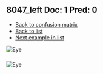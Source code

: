 ## 8047_left Doc: 1 Pred: 0
- [Back to confusion matrix](https://github.com/juliandewit/kaggle_retinopathy/blob/master/matrix.md)
- [Back to list](https://github.com/juliandewit/kaggle_retinopathy/blob/master/lists/10/list.md)
- [Next example in list](https://github.com/juliandewit/kaggle_retinopathy/blob/master/lists/10/81/8146_left.md)

![Eye](https://retinopaty.blob.core.windows.net/size1024/8047_left_1.jpeg)

### 

![Eye]()
